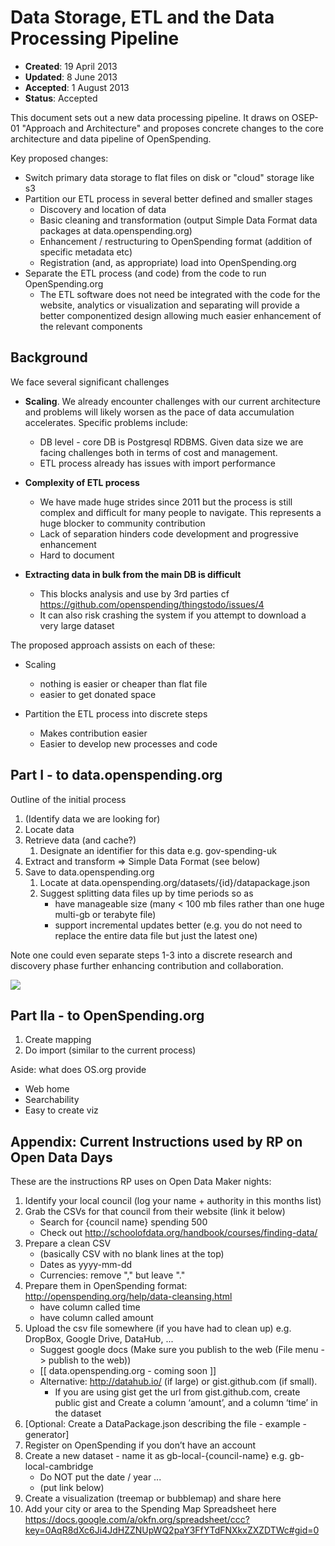 # Data Storage, ETL and the Data Processing Pipeline

* **Created**: 19 April 2013
* **Updated**: 8 June 2013
* **Accepted**: 1 August 2013
* **Status**: Accepted

This document sets out a new data processing pipeline. It draws on OSEP-01
"Approach and Architecture" and proposes concrete changes to the core
architecture and data pipeline of OpenSpending.

Key proposed changes:

* Switch primary data storage to flat files on disk or "cloud" storage like s3
* Partition our ETL process in several better defined and smaller stages
  * Discovery and location of data
  * Basic cleaning and transformation (output Simple Data Format data packages at data.openspending.org)
  * Enhancement / restructuring to OpenSpending format (addition of specific metadata etc)
  * Registration (and, as appropriate) load into OpenSpending.org
* Separate the ETL process (and code) from the code to run OpenSpending.org
  * The ETL software does not need be integrated with the code for the website,
    analytics or visualization and separating will provide a better
    componentized design allowing much easier enhancement of the relevant
    components 

## Background

We face several significant challenges

* **Scaling**. We already encounter challenges with our current architecture
  and problems will likely worsen as the pace of data accumulation accelerates.
  Specific problems include:

  * DB level - core DB is Postgresql RDBMS. Given data size we are facing challenges both in terms of cost and management.
  * ETL process already has issues with import performance

* **Complexity of ETL process**

  * We have made huge strides since 2011 but the process is still complex and
    difficult for many people to navigate. This represents a huge blocker to
    community contribution
  * Lack of separation hinders code development and progressive enhancement
  * Hard to document

* **Extracting data in bulk from the main DB is difficult**

  * This blocks analysis and use by 3rd parties cf
    https://github.com/openspending/thingstodo/issues/4
  * It can also risk crashing the system if you attempt to download a very
    large dataset

The proposed approach assists on each of these:

* Scaling

  * nothing is easier or cheaper than flat file
  * easier to get donated space

* Partition the ETL process into discrete steps

  * Makes contribution easier
  * Easier to develop new processes and code


## Part I - to data.openspending.org

Outline of the initial process

1. (Identify data we are looking for)
2. Locate data
3. Retrieve data (and cache?)
   1. Designate an identifier for this data e.g. gov-spending-uk
4. Extract and transform => Simple Data Format (see below)
5. Save to data.openspending.org
   1. Locate at data.openspending.org/datasets/{id}/datapackage.json
   2. Suggest splitting data files up by time periods so as
      * have manageable size (many < 100 mb files rather than one huge multi-gb
        or terabyte file)
      * support incremental updates better (e.g. you do not need to replace the
        entire data file but just the latest one)

Note one could even separate steps 1-3 into a discrete research and discovery
phase further enhancing contribution and collaboration.

<img src="https://docs.google.com/a/okfn.org/drawings/d/1quRc7emv7fPrezqX9YWfqiAfyk_A7KPZ3N8gux2NSh4/pub?w=480&amp;h=210" />

## Part IIa - to OpenSpending.org

1. Create mapping
2. Do import (similar to the current process)

Aside: what does OS.org provide

* Web home
* Searchability
* Easy to create viz


## Appendix: Current Instructions used by RP on Open Data Days

These are the instructions RP uses on Open Data Maker nights:

1. Identify your local council (log your name + authority in this months list)
2. Grab the CSVs for that council from their website (link it below)
   * Search for {council name} spending 500
   * Check out http://schoolofdata.org/handbook/courses/finding-data/
3. Prepare a clean CSV
   * (basically CSV with no blank lines at the top)
   * Dates as yyyy-mm-dd
   * Currencies: remove "," but leave "."
4. Prepare them in OpenSpending format: http://openspending.org/help/data-cleansing.html 
   * have column called time
   * have column called amount
5. Upload the csv file somewhere (if you have had to clean up) e.g. DropBox, Google Drive, DataHub, ...
   * Suggest google docs (Make sure you publish to the web (File menu -> publish to the web))
   * [[ data.openspending.org - coming soon ]]
   * Alternative: http://datahub.io/ (if large) or gist.github.com (if small).
     * If you are using gist get the url from gist.github.com, create public
       gist and Create a column ‘amount’, and a column ‘time’ in the dataset
6. [Optional: Create a DataPackage.json describing the file - example - generator]
7. Register on OpenSpending if you don’t have an account
8. Create a new dataset - name it as gb-local-{council-name} e.g. gb-local-cambridge
   * Do NOT put the date / year ...
   * (put link below)
9. Create a visualization (treemap or bubblemap) and share here
10. Add your city or area to the Spending Map Spreadsheet here
    https://docs.google.com/a/okfn.org/spreadsheet/ccc?key=0AqR8dXc6Ji4JdHZZNUpWQ2paY3FfYTdFNXkxZXZDTWc#gid=0

